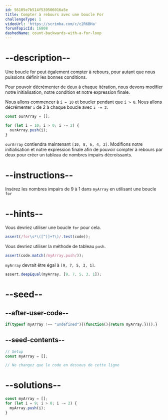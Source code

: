 ```yaml
---
id: 56105e7b514f539506016a5e
title: Compter à rebours avec une boucle For
challengeType: 1
videoUrl: 'https://scrimba.com/c/c2R6BHa'
forumTopicId: 16808
dashedName: count-backwards-with-a-for-loop
---
```


# --description--

Une boucle for peut également compter à rebours, pour autant que nous puissions définir les bonnes conditions.

Pour pouvoir décrémenter de deux à chaque itération, nous devons modifier notre initialisation, notre condition et notre expression finale.

Nous allons commencer à `i = 10` et boucler pendant que `i > 0`. Nous allons décrémenter `i` de 2 à chaque boucle avec `i -= 2`.

```js
const ourArray = [];

for (let i = 10; i > 0; i -= 2) {
  ourArray.push(i);
}
```

`ourArray` contiendra maintenant `[10, 8, 6, 4, 2]`. Modifions notre initialisation et notre expression finale afin de pouvoir compter à rebours par deux pour créer un tableau de nombres impairs décroissants.

# --instructions--

Insérez les nombres impairs de 9 à 1 dans `myArray` en utilisant une boucle `for`

# --hints--

Vous devriez utiliser une boucle `for` pour cela.

```js
assert(/for\s*\([^)]+?\)/.test(code));
```

Vous devriez utiliser la méthode de tableau `push`.

```js
assert(code.match(/myArray.push/));
```

`myArray` devrait être égal à `[9, 7, 5, 3, 1]`.

```js
assert.deepEqual(myArray, [9, 7, 5, 3, 1]);
```

# --seed--

## --after-user-code--

```js
if(typeof myArray !== "undefined"){(function(){return myArray;})();}
```

## --seed-contents--

```js
// Setup
const myArray = [];

// Ne changez que le code en dessous de cette ligne

```

# --solutions--

```js
const myArray = [];
for (let i = 9; i > 0; i -= 2) {
  myArray.push(i);
}
```
